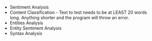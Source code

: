 - Sentiment Analysis
- Content Classification - Text to test needs to be at LEAST 20 words long. Anything shorter and the program        will throw an error.
- Entities Analysis
- Entity Sentiment Analysis
- Syntax Analysis